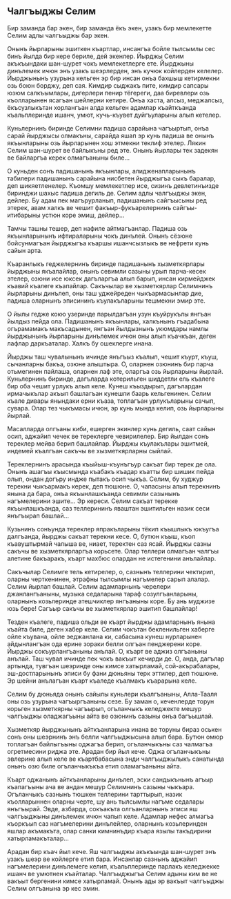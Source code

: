 ## Чалгъыджы Селим

Бир заманда бар экен, бир заманда ёкъ экен, узакъ бир мемлекетте Селим адлы чалгъыджы бар экен.

Онынъ йырларыны эшиткен къартлар, инсангъа бойле тылсымлы сес бинъ йылда бир кере бериле, дей экенлер.
Йырджы Селим акъкъындаки шан-шурет чокъ мемлекетлерге ете.
Йырджыны динълемек ичюн энъ узакъ шеэрлерден, энъ кучюк койлерден келелер.
Йырджынынъ узурына кельген эр бир инсан онъа бахшыш кетирмекни озь боюн борджу, деп сая.
Кимдир сыджакъ пите, кимдир сапсары юзюм салкъымлары, дигерлери пенир тёгереги, даа биревлери озь къолларынен ясагъан шейлерни кетире.
Онъа хаста, алсыз, меджалсыз, ёкъсузлыкътан хорлангъан алда кельген адамлар къайткъанда къальплеринде ишанч, умют, кучь-къувет дуйгъуларыны алып кетелер.

Куньлернинъ биринде Селимни падиша сарайына чагъыртып, онъа сарай йырджысы олмакъны, сарайда яшап эр кунь падиша ве онынъ якъынларыны озь йырларынен хош этмекни теклиф этелер.
Лякин Селим шан-шурет ве байлыкъны ред эте.
Онынъ йырлары тек задекян ве байларгъа керек олмагъаныны биле...

О куньден сонъ падишанынъ якъынлары, алидженапларынынъ табилери падишанынъ сарайына нисбетен йырджыгъа сыкъ баралар, деп шикяетленелер.
Къомшу мемлекетлер исе, сизинъ девлетинъизде биринджи шахыс падиша дегиль де.
Селим адлы чалгъыджы экен, дейлер.
Бу адам пек магърурланып, падишанынъ сайгъысыны ред этерек, авам халкъ ве чешит факъыр-фукъарелернинъ сайгъы-итибарыны устюн коре эмиш, дейлер...

Тамчы ташны тешер, деп нафиле айтмагъанлар.
Падиша озь якъынларынынъ ифтираларыны чокъ динълей.
Онынъ сёзюне бойсунмагъан йырджыгъа къаршы ишанчсызлыкъ ве нефрети кунь сайын арта.

Къаранлыкъ геджелернинъ биринде падишанынъ хызметкярлары йырджыны якъалайлар, онынъ севимли сазыны урып парча-кесек этелер, озюни исе юксек дагъларгъа алып барып, инсан кирмейджек къавий къалеге къапайлар.
Сакъчылар ве хызметкярлар Селимнинъ йырларыны динълеп, оны таш уджейреден чыкъармасынлар дие, падиша оларнынъ эписининъ къулакъларыны тешмекни эмир эте.

О йылы гедже кокю узеринде парылдагъан узун къуйрукълы янгъан йылдыз пейда ола.
Падишанынъ якъынлары, халкънынъ гъадабына огърамамакъ макъсадынен, янгъан йылдызнынъ укюмдары намлы йырджынынъ йырларыны динълемек ичюн оны алып къачкъан, деген лафлар даркъаталар.
Халкъ бу ошеклерге инана.

Йырджы таш чувалынынъ ичинде янъгъыз къалып, чешит къурт, къуш, сычанларны бакъа, озюне алыштыра.
О, оларнен озюнинъ бир парча отьмегинен пайлаша, оларнен лаф эте, оларгъа озь йырларыны йырлай.
Куньлернинъ биринде, дагъларда котерильген шиддетли ель къалеге бир оба чешит урлукъ алып келе.
Кунеш къыздырып, дагълардан ирмачыкълар акъып башлагъан кунешли баарь кельгенинен.
Селим къале дивары янындаки ерни къаза, топлагъан урлукъларыны сачып, сувара.
Олар тез чыкъмасы ичюн, эр кунь мында келип, озь йырларыны йырлай.

Масалларда олгъаны киби, ешерген экинлер кунь дегиль, саат сайын осип, аджайип чечек ве тереклерге чевирилелер.
Бир йылдан сонъ тереклер мейва берип башлайлар.
Йырджы къулакълары эшитмей, индемей къалгъан сакъчы ве хызметкярларны сыйлай.

Тереклернинъ арасында къыйыш-къунъгъур сакъат бир терек де ола.
Онынъ ашагъы къысмында къабакъ къадар къатты бир шишик пейда олып, ондан догъру индже пытакъ осип чыкъа.
Селим, бу худжур терекни чыкъармакъ керек, деп тюшюне.
О, чапасыны алып терекнинъ янына да бара, онъа якъынлашкъанда севимли сазынынъ нагъмелерини эшите...
Эр кереси.
Селим сакъат терекке якъынлашкъанда, саз теллерининъ яваштан эшитильген назик сеси янъгъырап башлай...

Кузьнинъ сонъунда тереклер япракъларыны тёкип къышлыкъ юкъугъа далгъанда, йырджы сакъат терекни кесе.
О, бутюн къыш, къол къавуштырмай чалыша ве, ниает, теректен саз ясай.
Йырджы сазны сакъчы ве хызметкярларгъа корьсете.
Олар теллери олмагъан чалгъы алетине бакъаракъ, къарт махбюс олардан не истегенини анълайлар.

Сакъчылар Селимге тель кетирелер, о, сазнынъ теллерини чектирип, оларны черткенинен, этрафны тылсымлы нагъмелер сарып алалар.
Селим йырлап башлай.
Селим адамларнынъ черелери джанлангъаныны, музыка седаларына тараф созулгъанларыны, оларнынъ козьлеринде атешчиклер янгъаныны коре.
Бу ань муджизе юзь бере!
Сагъыр сакъчы ве хызметкярлар эшитип башлайлар!

Тезден къалеге, падиша ольди ве къарт йырджы адамларнынъ янына къайта биле, деген хабер келе.
Селим чокътан бекленильген хаберге ойле къувана, ойле эеджанлана ки, сабасына кунеш нурларынен айдынлангъан ода ерине зораки белли олгъан пенджерени коре.
Йырджы сокъурлангъаныны анълай.
О, къарт ве аджиз олгъаныны анълай.
Таш чувал ичинде пек чокъ вакъыт кечирди де.
О, анда, дагълар артында, тувгъан шеэринде оны кимсе хатырламай, сой-акърабалары, эш-достларынынъ эписи бу фани дюньяны терк эттилер, деп тюшюне.
Эр шейни анълагъан къарт къаледе къалмакъ къарарына келе.

Селим бу дюньяда онынъ сайылы куньлери къалгъаныны, Алла-Тааля оны озь узурына чагъыргъаныны сезе.
Бу заман о, кеченлерде торун корьген хызметкярны чагъырып, огъланчыкъ келеджекте мешур чалгъыджы оладжагъыны айта ве озюнинъ сазыны онъа багъышлай.

Хызметкяр йырджынынъ айткъанларына инана ве торуны бираз оськен сонъ оны шеэрнинъ энъ белли чалгъыджысына алып бара.
Бутюн омюр топлагъан байлыгъыны оджагъа берип, огъланчыкъны саз чалмагъа огретмесини риджа эте.
Арадан бир йыл кече.
Оджа огъланчыкъны эвлерине алып келе ве къартбабасына энди чалгъыджылыкъ санатында онынъ озю биле огъланчыкъкъа етип оламагъаныны айта.

Къарт оджанынъ айткъанларыны динълеп, эски сандыкънынъ агъыр къапагъыны ача ве андан мешур Селимнинъ сазыны чыкъара.
Огъланчыкъ сазнынъ тюшкен теллерини тарттырып, назик къолларыннен оларны черте, шу ань тылсымлы нагъме седалары янъгъырай.
Эвде, азбарда, сокъакъта олгъанларнынъ эписи яш чалгъыджыны динълемек ичюн чапып келе.
Адамлар нефес алмагъа къоркъып саз нагъмелерини динълейлер, оларнынъ козьлеринден яшлар акъмакъта, олар санки кимнинъдир къара язылы такъдирини хатырламакъталар...

Арадан бир къач йыл кече.
Яш чалгъыджы акъкъында шан-шурет энъ узакъ шеэр ве койлерге етип бара.
Инсанлар сазнынъ аджайип нагъмелерини динълемеге келип, къальплеринде парлакъ келеджекке ишанч ве умютнен къайталар.
Чалгъыджыгъа Селим адыны ким ве не вакъыт бергенини кимсе хатырламай.
Онынъ ады эр вакъыт чалгъыджы Селим олгъанына эр кес эмин.
